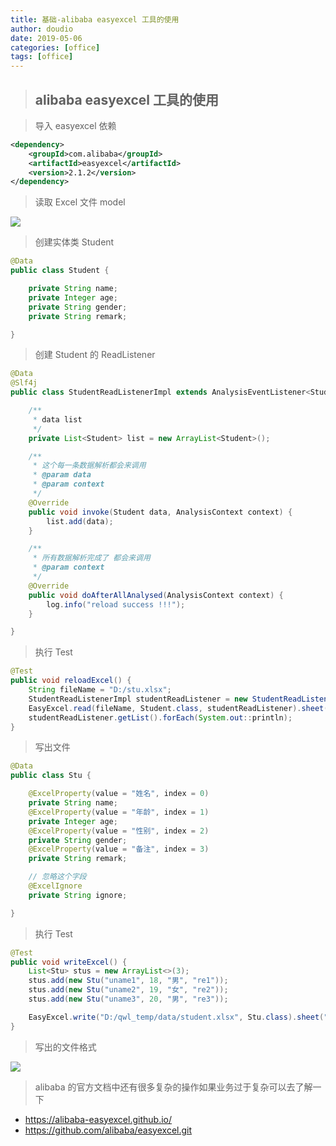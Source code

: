 ```yaml
---
title: 基础-alibaba easyexcel 工具的使用
author: doudio
date: 2019-05-06
categories: [office]
tags: [office]
---
```


> ## alibaba easyexcel 工具的使用

> 导入 easyexcel 依赖

```xml
<dependency>
    <groupId>com.alibaba</groupId>
    <artifactId>easyexcel</artifactId>
    <version>2.1.2</version>
</dependency>
```

> 读取 Excel 文件 model

![](https://raw.githubusercontent.com/doudio/note/master/office/img/excelModel.png)

> 创建实体类 Student

```java
@Data
public class Student {

    private String name;
    private Integer age;
    private String gender;
    private String remark;

}
```

> 创建 Student 的 ReadListener

```java
@Data
@Slf4j
public class StudentReadListenerImpl extends AnalysisEventListener<Student> {

    /**
     * data list
     */
    private List<Student> list = new ArrayList<Student>();

    /**
     * 这个每一条数据解析都会来调用
     * @param data
     * @param context
     */
    @Override
    public void invoke(Student data, AnalysisContext context) {
        list.add(data);
    }

    /**
     * 所有数据解析完成了 都会来调用
     * @param context
     */
    @Override
    public void doAfterAllAnalysed(AnalysisContext context) {
        log.info("reload success !!!");
    }

}
```

> 执行 Test

```java
@Test
public void reloadExcel() {
    String fileName = "D:/stu.xlsx";
    StudentReadListenerImpl studentReadListener = new StudentReadListenerImpl();
    EasyExcel.read(fileName, Student.class, studentReadListener).sheet().doRead();
    studentReadListener.getList().forEach(System.out::println);
}
```

> 写出文件

```java
@Data
public class Stu {

    @ExcelProperty(value = "姓名", index = 0)
    private String name;
    @ExcelProperty(value = "年龄", index = 1)
    private Integer age;
    @ExcelProperty(value = "性别", index = 2)
    private String gender;
    @ExcelProperty(value = "备注", index = 3)
    private String remark;

    // 忽略这个字段
    @ExcelIgnore
    private String ignore;

}
```

> 执行 Test

```java
@Test
public void writeExcel() {
    List<Stu> stus = new ArrayList<>(3);
    stus.add(new Stu("uname1", 18, "男", "re1"));
    stus.add(new Stu("uname2", 19, "女", "re2"));
    stus.add(new Stu("uname3", 20, "男", "re3"));

    EasyExcel.write("D:/qwl_temp/data/student.xlsx", Stu.class).sheet("Student").doWrite(stus);
}
```

> 写出的文件格式

![](https://raw.githubusercontent.com/doudio/note/master/office/img/excelOutputModel.png)


> alibaba 的官方文档中还有很多复杂的操作如果业务过于复杂可以去了解一下
* https://alibaba-easyexcel.github.io/
* https://github.com/alibaba/easyexcel.git